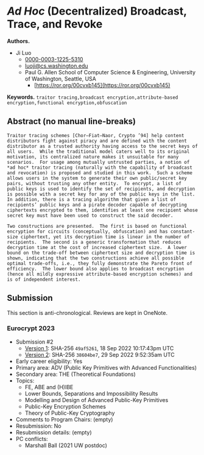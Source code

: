 # *Ad Hoc* (Decentralized) Broadcast, Trace, and Revoke

**Authors.**

- Ji Luo
  - [0000-0003-1225-5310](https://orcid.org/0000-0003-1225-5310)
  - [luoji@cs.washington.edu](mailto:luoji@cs.washington.edu)
  - Paul G. Allen School of Computer Science & Engineering,
    University of Washington, Seattle, USA
    - [https://ror.org/00cvxb145](https://ror.org/00cvxb145)

**Keywords.** `traitor tracing,broadcast encryption,attribute-based encryption,functional encryption,obfuscation`

## Abstract (no manual line-breaks)

```text
Traitor tracing schemes [Chor–Fiat–Naor, Crypto ’94] help content distributors fight against piracy and are defined with the content distributor as a trusted authority having access to the secret keys of all users.  While the traditional model caters well to its original motivation, its centralized nature makes it unsuitable for many scenarios.  For usage among mutually untrusted parties, a notion of *ad hoc* traitor tracing (naturally with the capability of broadcast and revocation) is proposed and studied in this work.  Such a scheme allows users in the system to generate their own public/secret key pairs, without trusting any other entity.  To encrypt, a list of public keys is used to identify the set of recipients, and decryption is possible with a secret key for any of the public keys in the list.  In addition, there is a tracing algorithm that given a list of recipients’ public keys and a pirate decoder capable of decrypting ciphertexts encrypted to them, identifies at least one recipient whose secret key must have been used to construct the said decoder.

Two constructions are presented.  The first is based on functional encryption for circuits (conceptually, obfuscation) and has constant-size ciphertext, yet its decryption time is linear in the number of recipients.  The second is a generic transformation that reduces decryption time at the cost of increased ciphertext size.  A lower bound on the trade-off between ciphertext size and decryption time is shown, indicating that the two constructions achieve all possible optimal trade-offs, i.e., they fully demonstrate the Pareto front of efficiency.  The lower bound also applies to broadcast encryption (hence all mildly expressive attribute-based encryption schemes) and is of independent interest.

```

## Submission

This section is anti-chronological. Reviews are kept in OneNote.

### Eurocrypt 2023

- Submission #2
  - [Version 1](../paper.pdf/ec23-ver1.pdf): SHA-256 `49af5261`, 18 Sep 2022 10:17:43pm UTC
  - [Version 2](../paper.pdf/ec23-ver2.pdf): SHA-256 `38604be7`, 29 Sep 2022 9:52:35am UTC
- Early career eligibility: Yes
- Primary area: ADV (Public Key Primitives with Advanced Functionalities)
- Secondary area: THE (Theoretical Foundations)
- Topics:
  - FE, ABE and (H)IBE
  - Lower Bounds, Separations and Impossibility Results
  - Modelling and Design of Advanced Public-Key Primitives
  - Public-Key Encryption Schemes
  - Theory of Public-Key Cryptography
- Comments to Program Chairs: (empty)
- Resubmission: No
- Resubmission details: (empty)
- PC conflicts:
  - Marshall Ball (2021 UW postdoc)
